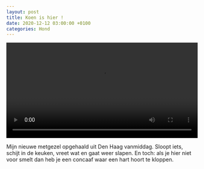 ```yaml
---
layout: post
title: Koen is hier !
date: 2020-12-12 03:00:00 +0100
categories: Hond
---
```


<video style="width:100%" controls>
 <source src="https://prisse.nl/assets/koeninadam.mp4">videotag not supported
 </video>

Mijn nieuwe metgezel opgehaald uit Den Haag vanmiddag. Sloopt iets, schijt in de keuken, vreet wat en gaat weer slapen. En toch: als je hier niet voor smelt dan heb je een concaaf waar een hart hoort te kloppen.
